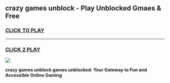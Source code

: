 
## crazy games unblock - Play Unblocked Gmaes & Free
<h3>
<a href="https://premium.freeplayer.one?title=crazy_games_unblock&ref=19F">CLICK TO PLAY</a></h3>
<hr>

<h3>
<a href="https://premium.freeplayer.one?title=crazy_games_unblock&ref=19F">CLICK 2 PLAY</a>
  
</h3>

<a href="https://premium.freeplayer.one?title=crazy_games_unblock&ref=19F/"><img src="https://clearcache.store/games.png"></a>


**crazy games unblock games unblocked: Your Gateway to Fun and Accessible Online Gaming**
